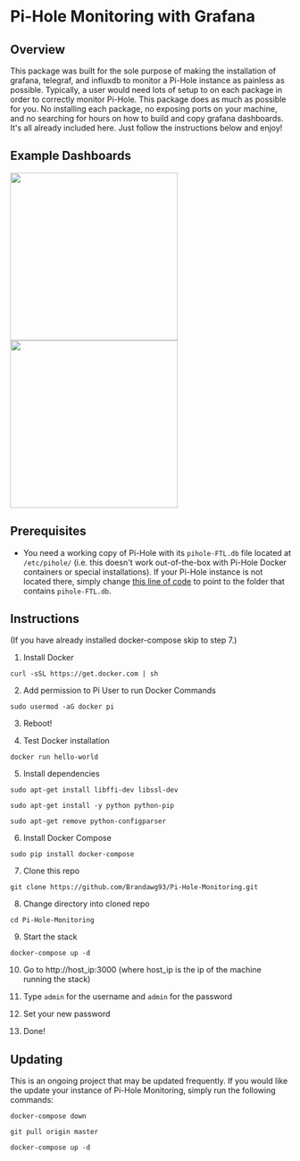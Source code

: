 # Pi-Hole Monitoring with Grafana #

## Overview ##
This package was built for the sole purpose of making the installation of grafana, telegraf, and influxdb to monitor a Pi-Hole instance as painless as possible. Typically, a user would need lots of setup to on each package in order to correctly monitor Pi-Hole. This package does as much as possible for you. No installing each package, no exposing ports on your machine, and no searching for hours on how to build and copy grafana dashboards. It's all already included here. Just follow the instructions below and enjoy!

## Example Dashboards ##
<img src="https://i.imgur.com/i2zoeb0.png" width=300/><img src="https://i.imgur.com/x4AssYP.png" width=300/>

## Prerequisites ##
- You need a working copy of Pi-Hole with its `pihole-FTL.db` file located at `/etc/pihole/` (i.e. this doesn't work out-of-the-box with Pi-Hole Docker containers or special installations). If your Pi-Hole instance is not located there, simply change [this line of code](https://github.com/Brandawg93/Pi-Hole-Monitoring/blob/master/docker-compose.yml#L19) to point to the folder that contains `pihole-FTL.db`.

## Instructions ##
(If you have already installed docker-compose skip to step 7.)

1. Install Docker

  `curl -sSL https://get.docker.com | sh`

2. Add permission to Pi User to run Docker Commands

  `sudo usermod -aG docker pi`
  
3. Reboot!

4. Test Docker installation

  `docker run hello-world`
  
5. Install dependencies

  `sudo apt-get install libffi-dev libssl-dev`

  `sudo apt-get install -y python python-pip`

  `sudo apt-get remove python-configparser`

6. Install Docker Compose

  `sudo pip install docker-compose`
  
7. Clone this repo

  `git clone https://github.com/Brandawg93/Pi-Hole-Monitoring.git`
  
8. Change directory into cloned repo

  `cd Pi-Hole-Monitoring`

9. Start the stack

  `docker-compose up -d`

10. Go to http://host_ip:3000 (where host_ip is the ip of the machine running the stack)

11. Type `admin` for the username and `admin` for the password

12. Set your new password

13. Done!

## Updating ##
This is an ongoing project that may be updated frequently. If you would like the update your instance of Pi-Hole Monitoring, simply run the following commands:

`docker-compose down`

`git pull origin master`

`docker-compose up -d`
